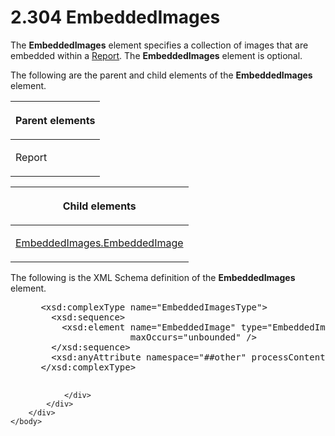 <html dir="LTR" xmlns:mshelp="http://msdn.microsoft.com/mshelp" xmlns:ddue="http://ddue.schemas.microsoft.com/authoring/2003/5" xmlns:xlink="http://www.w3.org/1999/xlink" xmlns:tool="http://www.microsoft.com/tooltip">
    <head>
        <meta http-equiv="Content-Type" content="text/html; CHARSET=utf-8"></meta>
        <meta name="save" content="history"></meta>
        <title>2.304 EmbeddedImages</title>
        <xml>
            <mshelp:toctitle title="2.304 EmbeddedImages"></mshelp:toctitle>
            <mshelp:rltitle title="[MS-RDL]: EmbeddedImages"></mshelp:rltitle>
            <mshelp:keyword index="A" term="d3bd24c7-cf82-4f98-bf94-a6716af81492"></mshelp:keyword>
            <mshelp:attr name="DCSext.ContentType" value="open specification"></mshelp:attr>
            <mshelp:attr name="AssetID" value="d3bd24c7-cf82-4f98-bf94-a6716af81492"></mshelp:attr>
            <mshelp:attr name="TopicType" value="kbRef"></mshelp:attr>
            <mshelp:attr name="DCSext.Title" value="[MS-RDL]: EmbeddedImages" />
        </xml>
    </head>
    <body>
        <div id="header">
            <h1 class="heading">2.304 EmbeddedImages</h1>
        </div>
        <div id="mainSection">
            <div id="mainBody">
                <div id="allHistory" class="saveHistory"></div>
                <div id="sectionSection0" class="section" name="collapseableSection">
                    

<p>The <b>EmbeddedImages</b> element specifies a collection of
images that are embedded within a <a href="6bbaafec-020b-406c-b4e7-5e4318b616cb.htm">Report</a>. The <b>EmbeddedImages</b>
element is optional.</p>

<p>The following are the parent and child elements of the <b>EmbeddedImages</b>
element.</p>

<table>
 <thead>
  <tr>
   <th>
   <p>Parent elements</p>
   </th>
  </tr>
 </thead>
 <tr>
  <td>
  <p>Report</p>
  </td>
 </tr>
</table>

<p> </p>

<table>
 <thead>
  <tr>
   <th>
   <p>Child elements</p>
   </th>
  </tr>
 </thead>
 <tr>
  <td>
  <p><a href="83ae10ed-22b5-43e6-9533-262081b2b9d8.htm">EmbeddedImages.EmbeddedImage</a></p>
  </td>
 </tr>
</table>

<p>The following is the XML Schema definition of the <b>EmbeddedImages</b>
element.</p>

<dl>
<dd>
<div><pre> &lt;xsd:complexType name=&quot;EmbeddedImagesType&quot;&gt;
   &lt;xsd:sequence&gt;
     &lt;xsd:element name=&quot;EmbeddedImage&quot; type=&quot;EmbeddedImageType&quot; 
                  maxOccurs=&quot;unbounded&quot; /&gt;
   &lt;/xsd:sequence&gt;
   &lt;xsd:anyAttribute namespace=&quot;##other&quot; processContents=&quot;skip&quot; /&gt;
 &lt;/xsd:complexType&gt;
  
</pre></div>
</dd></dl>


                </div>
            </div>
        </div>
    </body>
</html>